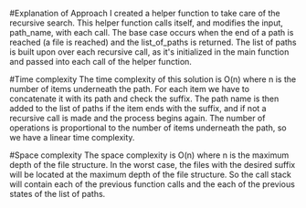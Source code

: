 #Explanation of Approach
I created a helper function to take care of the recursive search. This helper function calls itself, and modifies the input, path_name, with each call. The base case occurs when the end of a path is reached (a file is reached) and the list_of_paths is returned. The list of paths is built upon over each recursive call, as it's initialized in the main function and passed into each call of the helper function.

#Time complexity
The time complexity of this solution is O(n) where n is the number of items underneath the path. For each item we have to concatenate it with its path and check the suffix. The path name is then added to the list of paths if the item ends with the suffix, and if not a recursive call is made and the process begins again. The number of operations is proportional to the number of items underneath the path, so we have a linear time complexity.

#Space complexity
The space complexity is O(n) where n is the maximum depth of the file structure. In the worst case, the files with the desired suffix will be located at the maximum depth of the file structure. So the call stack will contain each of the previous function calls and the each of the previous states of the list of paths.
